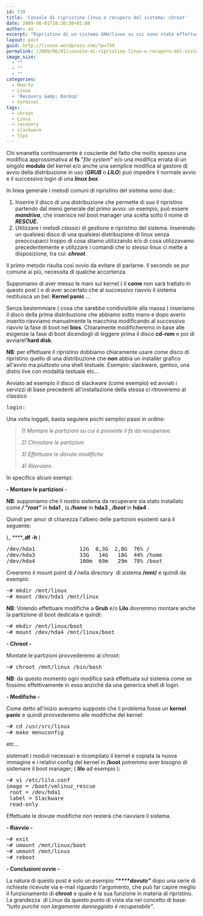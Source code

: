 ```yaml
---
id: 739
title: 'Console di ripristino linux e recupero del sistema: chroot'
date: 2009-06-01T18:30:30+01:00
author: ax
excerpt: "Ripristino di un sistema GNU/linux su cui sono state effettuate modifiche che ne impediscono il normale avvio attraverso l'uso dei comandi di base dello stesso: mount, chroot, etc."
layout: post
guid: http://linuax.wordpress.com/?p=739
permalink: /2009/06/01/console-di-ripristino-linux-e-recupero-del-sistema-chroot/
image_size:
  - ""
  - ""
  - ""
categories:
  - How-to
  - Linux
  - 'Recovery &amp; Backup'
  - terminal
tags:
  - chroot
  - Linux
  - recovery
  - slackware
  - Tips
---
```

Chi smanetta continuamente è cosciente del fatto che molto spesso una modifica approssimativa al **fs** "_file system_" e/o una modifica errata di un singolo **modulo** del kernel e/o anche una semplice modifica al gestore di avvio della distribuzione in uso (_**GRUB**_ o _**LILO**_) può impedire il normale avvio e il successivo login di una _**linux box**_.

In linea generale i metodi comuni di ripristino del sistema sono due.:

  1. Inserire il disco di una distribuzione che permette di suo il ripristino partendo dal menù generale del primo avvio: un esempio, può essere _**mandriva**_, che inserisce nel boot manager una scelta sotto il nome di **_RESCUE._**
  2. Utilizzare i metodi _classici_ di gestione e ripristino del sistema. Inserendo un qualsiesi disco di una qualsiesi distribuzione di linux senza preoccuparci troppo di cosa stiamo utilizzando e/o di cosa utilizzavamo precedentemente e utilizzare i comandi che lo stesso linux ci mette a disposizione, tra cui: **_chroot_**.

Il primo metodo risulta così ovvio da evitare di parlarne. Il secondo se pur comune ai più, necessita di qualche accortenza.

Supponiamo di aver messo le mani sul kernel ( il **come** non sarà trattato in questo post ) e di aver accertato che al successivo riavvio il sistema restituisca un bel: **Kernel panic** ...

Senza bestemmiare ( cosa che sarebbe condivisibile alla massa ) inseriamo il disco della prima distribuzione che abbiamo sotto mano e dopo averlo inserito riavviamo manualmente la macchina modificando al successivo riavvio la fase di boot nel **bios**. Chiaramente modificheremo in base alle esigenze la fase di boot dicendogli di leggere prima il disco **cd-rom** e poi di avviarel'**hard disk**.

**NB**: per effettuare il ripristino dobbiamo chiaramente usare come disco di ripristino quello di una distribuzione che **non** abbia un installer grafico all'avvio ma piuttosto una shell testuale. Esempio: slackware, gentoo, una distro live con modalità testuale etc...

Avviato ad esempio il disco di slackware (come esempio) ed avviati i servizzi di base precedenti all'installazione della stessa ci ritroveremo al classico

<pre>login:</pre>

Una volta loggati, basta seguiere pochi semplici passi in ordine:

> _1) Montare le partizioni su cui è presente il fs da recuperare._
> 
> _2) Chrootare le partizioni_ 
> 
> _3) Effettuare le dovute modifiche_ 
> 
> _4) Riavviare_

In specifico alcuni esempi:

**- Montare le partizioni** -

**NB**: supponiamo che il nostro sistema da recuperare sia stato installato come _**/ "root"**_ in **hda1** , la _**/home**_ in **hda3 , _/boot_** in **hda4** .

Quindi per amor di chiarezza l'albero delle partizioni esistenti sarà il seguente:

(_ ****_<span style="color:#000000;"><strong>df -h</strong><em><strong> </strong></em></span>)

<pre>/dev/hda1              12G  8,3G  2,8G  76% /
/dev/hda3              33G   14G   18G  44% /home
/dev/hda4              100m  69m   29m  78% /boot</pre>

Creeremo il mount point di _**/**_ nella directory  di sistema **/mnt/** e quindi da esempio:

<pre>~# mkdir /mnt/linux
~# mount /dev/hda1 /mnt/linux</pre>

**NB**: Volendo effettuare modifiche a **Grub** e/o **Lilo** dovremmo montare anche la partizione di boot dedicata e quindi:

<pre>~# mkdir /mnt/linux/boot
~# mount /dev/hda4 /mnt/linux/boot</pre>

**- Chroot -**

Montate le partizioni provvederemo al chroot:

<pre>~# chroot /mnt/linux /bin/bash</pre>

**NB**: da questo momento ogni modifica sarà effettuata sul sistema come se fossimo effettivamente in esso anzichè da una generica shell di login.

**- Modifiche -** 

Come detto all'inizio avevamo supposto che il problema fosse un **kernel panic** e quindi provvederemo alle modifiche del kernel:

<pre>~# cd /usr/src/linux
~# make menuconfig</pre>

etc...

sistemati i moduli necessari e ricompilato il kernel e copiata la nuova immagine e i relativi config del kernel in **/boot** potremmo aver bisogno di sistemare il boot manager; ( **lilo** ad esempio ):

<pre>~# vi /etc/lilo.conf
image = /boot/vmlinuz_rescue
 root = /dev/hda1
 label = Slackware
 read-only</pre>

Effettuate le dovute modifiche non resterà che riavviare il sistema.

**- Riavvio -** 

<pre>~# exit
~# umount /mnt/linux/boot
~# umount /mnt/linux
~# reboot</pre>

**- Conclusioni ovvie -**

La natura di questo post è solo un esempio _**"****dovuto"**_ dopo una serie di richieste ricevute via e-mail riguardo l'argomento, che può far capire meglio il funzionamento di **chroot** e quale è la sua funzione in materia di ripristino. La grandezza  di Linux da questo punto di vista sta nel concetto di base: _"tutto purchè non largamente danneggiato è recuperabile"_.

#